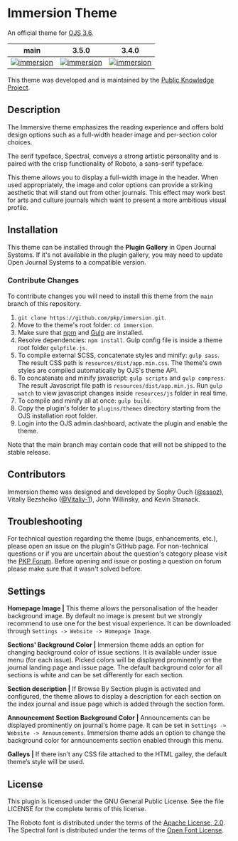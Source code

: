 # Immersion Theme

An official theme for [OJS 3.6](https://pkp.sfu.ca/ojs/).

| main                                                                                                                                               | 3.5.0                                                                                                                                                              | 3.4.0                                                                                                                                                              |
|----------------------------------------------------------------------------------------------------------------------------------------------------|--------------------------------------------------------------------------------------------------------------------------------------------------------------------|--------------------------------------------------------------------------------------------------------------------------------------------------------------------|
| [![immersion](https://github.com/pkp/immersion/actions/workflows/main.yml/badge.svg)](https://github.com/pkp/immersion/actions/workflows/main.yml) | [![immersion](https://github.com/pkp/immersion/actions/workflows/stable-3_5_0.yml/badge.svg)](https://github.com/pkp/immersion/actions/workflows/stable-3_5_0.yml) | [![immersion](https://github.com/pkp/immersion/actions/workflows/stable-3_4_0.yml/badge.svg)](https://github.com/pkp/immersion/actions/workflows/stable-3_4_0.yml) |

This theme was developed and is maintained by the [Public Knowledge Project](https://pkp.sfu.ca/).

## Description
The Immersive theme emphasizes the reading experience and offers bold design options such as a full-width header image and per-section color choices.

The serif typeface, Spectral, conveys a strong artistic personality and is paired with the crisp functionality of Roboto, a sans-serif typeface.

This theme allows you to display a full-width image in the header. When used appropriately, the image and color options can provide a striking aesthetic that will stand out from other journals. This effect may work best for arts and culture journals which want to present a more ambitious visual profile.

## Installation
This theme can be installed through the **Plugin Gallery** in Open Journal Systems. If it's not available in the plugin gallery, you may need to update Open Journal Systems to a compatible version.

### Contribute Changes

To contribute changes you will need to install this theme from the `main` branch of this repository.

1. `git clone https://github.com/pkp/immersion.git`.
2. Move to the theme's root folder: `cd immersion`.
3. Make sure that [npm](https://www.npmjs.com/get-npm) and [Gulp](https://gulpjs.com/) are installed.
4. Resolve dependencies: `npm install`. Gulp config file is inside a theme root folder `gulpfile.js`.
5. To compile external SCSS, concatenate styles and minify: `gulp sass`. The result CSS path is `resources/dist/app.min.css`. The theme's own styles are compiled automatically by OJS's theme API.
6. To concatenate and minify javascript: `gulp scripts` and `gulp compress`. The result Javascript file path is `resources/dist/app.min.js`. Run `gulp watch` to view javascript changes inside `resources/js` folder in real time.
7. To compile and minify all at once: `gulp build`.
8. Copy the plugin's folder to `plugins/themes` directory starting from the OJS installation root folder.
9. Login into the OJS admin dashboard, activate the plugin and enable the theme.

Note that the main branch may contain code that will not be shipped to the stable release.

## Contributors
Immersion theme was designed and developed by Sophy Ouch ([@sssoz](https://github.com/sssoz)), Vitaliy Bezsheiko ([@Vitaliy-1](https://github.com/Vitaliy-1)), John Willinsky, and Kevin Stranack.

## Troubleshooting
For technical question regarding the theme (bugs, enhancements, etc.), please open an issue on the plugin's GitHub page. For non-technical questions or if you are uncertain about the question's category please visit the [PKP Forum](https://forum.pkp.sfu.ca/). Before opening and issue or posting a question on forum please make sure that it wasn't solved before.

## Settings
**Homepage Image |** This theme allows the personalisation of the header background image. By default no image is present but we strongly recommend to use one for the best visual experience. It can be downloaded through `Settings -> Website -> Homepage Image`.

**Sections' Background Color |** Immersion theme adds an option for changing background color of issue sections. It is available under issue menu (for each issue). Picked colors will be displayed prominently on the journal landing page and issue page. The default background color for all sections is white and can be set differently for each section.

**Section description |** If Browse By Section plugin is activated and configured, the theme allows to display a description for each section on the index journal and issue page which is added through the section form.

**Announcement Section Background Color |** Announcements can be displayed prominently on journal's home page. It can be set in `Settings -> Website -> Announcements`. Immersion theme adds an option to change the background color for announcements section enabled through this menu.

**Galleys |** If there isn’t any CSS file attached to the HTML galley, the default theme’s style will be used.

## License
This plugin is licensed under the GNU General Public License. See the file LICENSE for the complete terms of this license.

The Roboto font is distributed under the terms of the [Apache License, 2.0](http://www.apache.org/licenses/LICENSE-2.0). The Spectral font is distributed under the terms of the [Open Font License](https://scripts.sil.org/cms/scripts/page.php?site_id=nrsi&id=OFL).
